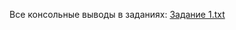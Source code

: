 Все консольные выводы в заданиях:
[Задание 1.txt](https://github.com/user-attachments/files/22710936/1.txt)
